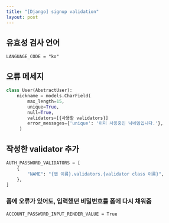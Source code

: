 ```yaml
---
title: "[Django] signup validation"
layout: post
---
```

 

## 유효성 검사 언어
```terminal
LANGUAGE_CODE = "ko"
```

## 오류 메세지 
```python
class User(AbstractUser):
    nickname = models.CharField(
        max_length=15,
        unique=True, 
        null=True,  
        validators=[{사용할 validators}]
        error_messages={'unique': '이미 사용중인 닉네임입니다.'},
     )
```

## 작성한 validator 추가
```python
AUTH_PASSWORD_VALIDATORS = [
    {
        "NAME": "{앱 이름}.validators.{validator class 이름}",
    },
]
```

 
### 폼에 오류가 있어도, 입력했던 비밀번호를 폼에 다시 채워줌
```terminal
ACCOUNT_PASSWORD_INPUT_RENDER_VALUE = True
```

              